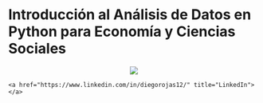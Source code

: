 # Introducción al Análisis de Datos en Python para Economía y Ciencias Sociales


<p align="center">
    <a href="#Contribuciones" title="Contributions are welcome"><img src="https://img.shields.io/badge/contributions-welcome-green.svg"></a>
 
    <a href="https://www.linkedin.com/in/diegorojas12/" title="LinkedIn"> </a>
</p>
